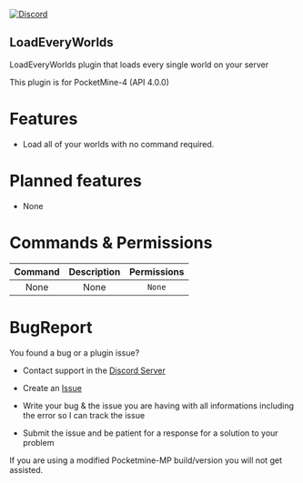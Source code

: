 [![Discord](https://img.shields.io/discord/837701868649709568.svg?label=&logo=discord&logoColor=ffffff&color=7389D8&labelColor=6A7EC2)](https://discord.gg/jWFB56RqUN) 

## LoadEveryWorlds
LoadEveryWorlds plugin that loads every single world on your server

This plugin is for PocketMine-4 (API 4.0.0)

# Features 

- Load all of your worlds with no command required.

# Planned features

- None


# Commands & Permissions 

|Command|Description|Permissions|
|:--:|:--:|:--:|
|None|None|`None`

# BugReport

You found a bug or a plugin issue?

- Contact support in the [Discord Server](https://discord.gg/jWFB56RqUN)

- Create an [Issue](https://github.com/Vecnavium/LoadEveryWorlds/issues/new)

- Write your bug & the issue you are having with all informations including the error so I can track the issue

- Submit the issue and be patient for a response for a solution to your problem

If you are using a modified Pocketmine-MP build/version you will not get assisted.

